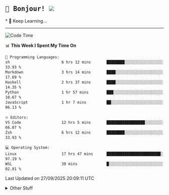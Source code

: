 
<h2>
    <samp>🎉 Bonjour!  <img src="https://media.giphy.com/media/mGcNjsfWAjY5AEZNw6/giphy.gif" width="50"></samp>
</h2>
* 🧐 Keep Learning...
<hr>

<!--START_SECTION:waka-->
![Code Time](http://img.shields.io/badge/Code%20Time-4%2C214%20hrs%2053%20mins-blue)

📊 **This Week I Spent My Time On** 

```text
💬 Programming Languages: 
sh                       6 hrs 12 mins       ████████░░░░░░░░░░░░░░░░░   33.93 % 
Markdown                 3 hrs 14 mins       ████░░░░░░░░░░░░░░░░░░░░░   17.69 % 
Haskell                  2 hrs 37 mins       ████░░░░░░░░░░░░░░░░░░░░░   14.35 % 
Python                   1 hr 57 mins        ███░░░░░░░░░░░░░░░░░░░░░░   10.67 % 
JavaScript               1 hr 7 mins         ██░░░░░░░░░░░░░░░░░░░░░░░   06.13 % 

🔥 Editors: 
VS Code                  12 hrs 5 mins       █████████████████░░░░░░░░   66.07 % 
Zsh                      6 hrs 12 mins       ████████░░░░░░░░░░░░░░░░░   33.93 % 

💻 Operating System: 
Linux                    17 hrs 47 mins      ████████████████████████░   97.19 % 
WSL                      30 mins             █░░░░░░░░░░░░░░░░░░░░░░░░   02.81 % 
```


 Last Updated on 27/09/2025 20:09:11 UTC
<!--END_SECTION:waka-->

<details >
    <summary>Other Stuff</summary>
<p align="center">
    <img src="https://api.githubtrends.io/user/svg/XmchxUp/langs?time_range=one_year&include_private=True&theme=classic" />
    <img src="https://api.githubtrends.io/user/svg/XmchxUp/repos?time_range=one_year&include_private=True&theme=classic" />
</p>

<table align="center">
  <tr>
    <td width="50%">
     <img width="100%" src="./github-metrics.svg">
    </td>
    <td width="50%">
     <img width="100%" src="./github-metrics/achievements.compact.svg" />
     <img width="100%" src="./github-metrics/wakatime.svg" />
     <img width="100%" src="./github-metrics/stars.svg" />
     <img width="100%" src="https://github-profile-trophy.vercel.app/?username=xmchxup" />
     <img height="110rem" src="https://github-readme-stats.vercel.app/api?username=xmchxup&hide_border=true&show_icons=true&include_all_commits=true&bg_color=0,EC6C6C,FFD479,FFFC79,73FA79&theme=graywhite&locale=en" />
     <img height="110rem" src="https://github-readme-stats.vercel.app/api/top-langs/?username=xmchxup&hide=css,scss,html&langs_count=8&hide_border=true&layout=compact&bg_color=0,73FA79,73FDFF,D783FF&theme=graywhite&locale=en" />
     <img width="100%" src="https://github-readme-streak-stats.herokuapp.com/?user=XmchxUp" />
    </td>
  </tr>
</table>

<!-- GitHub Activity Graph -->
<!--
<table align="center">
  <tr>
    <td colspan="2">
      <img width="100%" src="https://github-readme-activity-graph.vercel.app/graph?username=xmchxup&area=true&hide_border=true&theme=redical" />
    </td>
  </tr>
</table>

</details>
-->

<hr>


<p align="center">
    <i>You can learn anything!</i>
    <p align="center">
        <img src="https://visitor-badge.laobi.icu/badge?page_id=xmchxup" alt="visitor badge"/>       
    </p>
</p>

<!--
<picture>
  <source media="(prefers-color-scheme: dark)" srcset="https://raw.githubusercontent.com/XmchxUp/XmchxUp/output/github-snake-dark.svg" />
  <source media="(prefers-color-scheme: light)" srcset="https://raw.githubusercontent.com/XmchxUp/XmchxUp/output/github-snake.svg" />
  <img alt="github-snake" src="https://raw.githubusercontent.com/XmchxUp/XmchxUp/output/github-snake.svg" />
</picture>
-->
